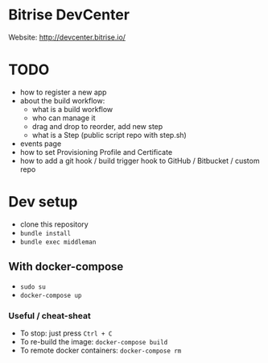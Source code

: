 Bitrise DevCenter
==================

Website: http://devcenter.bitrise.io/


# TODO

* how to register a new app
* about the build workflow:
  * what is a build workflow
  * who can manage it
  * drag and drop to reorder, add new step
  * what is a Step (public script repo with step.sh)
* events page
* how to set Provisioning Profile and Certificate
* how to add a git hook / build trigger hook to GitHub / Bitbucket / custom repo


# Dev setup

* clone this repository
* `bundle install`
* `bundle exec middleman`


## With docker-compose

* `sudo su`
* `docker-compose up`


### Useful / cheat-sheat

* To stop: just press `Ctrl + C`
* To re-build the image: `docker-compose build`
* To remote docker containers: `docker-compose rm`
